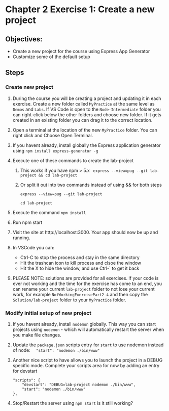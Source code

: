 # Chapter 2 Exercise 1: Create a new project
## Objectives:
* Create a new project for the course using Express App Generator
* Customize some of the default setup

## Steps

### Create new project

1. During the course you will be creating a project and updating it in each exercise.  Create a new folder called `MyPractice` at the same level as `Demos` and `Labs`.   If VS Code is open to the `Node-Intermediate` folder you can right-click below the other folders and choose new folder. If it gets created in an existing folder you can drag it to the correct location.

1. Open a terminal at the location of the new `MyPractice` folder. You can right click and Choose Open Terminal.

1. If you havent already, install globally the Express application generator using `npm install express-generator -g`

1. Execute one of these commands to create the lab-project
    1. This works if you have npm > 5.x
         ``` express --view=pug --git lab-project && cd lab-project``` 
    1. Or split it out into two commands instead of using && for both steps

        ``` express --view=pug --git lab-project ```
    
        ``` cd lab-project ```

1. Execute the command `npm install`

1. Run npm start

1. Visit the site at http://localhost:3000. Your app should now be up and running.

1. In VSCode you can:
    * Ctrl-C to stop the process and stay in the same directory
    * Hit the trashcan icon to kill process and clsoe the window
    * Hit the X to hide the window, and use Ctrl-` to get it back

1. PLEASE NOTE: solutions are provided for all exercises. If your code is ever not working and the time for the exercise has come to an end, you can rename your current `lab-project` folder to not lose your current work, for example `NotWorkingExercisePart2-4` and then copy the `Solution/lab-project` folder to your `MyPractice` folder.

### Modify initial setup of new project

1. If you havent already, install `nodemon` globally. This way you can start projects using `nodemon` - which will automatically restart the server when you make file changes. 

1. Update the `package.json` scripts entry for `start` to use nodemon instead of node: 
    ```   "start": "nodemon ./bin/www" ```

1. Another nice script to have allows you to launch the project in a DEBUG specific mode. Complete your scripts area for now by adding an entry for devstart
    ```
    "scripts": {
        "devstart": "DEBUG=lab-project nodemon ./bin/www",
        "start": "nodemon ./bin/www"
    },
    ```

1. Stop/Restart the server using `npm start` is it still working?